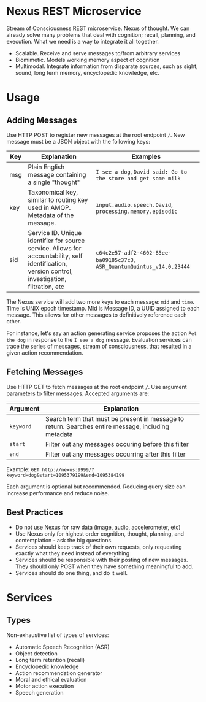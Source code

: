 # Nexus REST Microservice

Stream of Consciousness REST microservice. Nexus of thought. We can already solve many problems that deal with cognition; recall, planning, and execution. What we need is a way to integrate it all together. 

- Scalable. Receive and serve messages to/from arbitrary services
- Biomimetic. Models working memory aspect of cognition
- Multimodal. Integrate information from disparate sources, such as sight, sound, long term memory, encyclopedic knowledge, etc.

# Usage

## Adding Messages

Use HTTP POST to register new messages at the root endpoint `/`. New message must be a JSON object with the following keys:

| Key | Explanation | Examples |
|---|---|---|
| msg | Plain English message containing a single "thought" | `I see a dog`, `David said: Go to the store and get some milk` |
| key | Taxonomical key, similar to routing key used in AMQP. Metadata of the message. | `input.audio.speech.David`, `processing.memory.episodic` |
| sid | Service ID. Unique identifier for source service. Allows for accountability, self identification, version control, investigation, filtration, etc | `c64c2e57-adf2-4602-85ee-ba09185c37c3`, `ASR_QuantumQuintus_v14.0.23444` |

The Nexus service will add two more keys to each message: `mid` and `time`. Time is UNIX epoch timestamp. Mid is Message ID, a UUID assigned to each message. This allows for other messages to definitively reference each other. 

For instance, let's say an action generating service proposes the action `Pet the dog` in response to the `I see a dog` message. Evaluation services can trace the series of messages, stream of consciousness, that resulted in a given action recommendation.

## Fetching Messages

Use HTTP GET to fetch messages at the root endpoint `/`. Use argument parameters to filter messages. Accepted arguments are:

| Argument | Explanation |
|---|---|
| `keyword` | Search term that must be present in message to return. Searches entire message, including metadata |
| `start` | Filter out any messages occuring before this filter |
| `end` | Filter out any messages occurring after this filter |

Example: `GET http://nexus:9999/?keyword=dog&start=1095379199&end=1095384199`

Each argument is optional but recommended. Reducing query size can increase performance and reduce noise. 

## Best Practices

- Do not use Nexus for raw data (image, audio, accelerometer, etc)
- Use Nexus only for highest order cognition, thought, planning, and contemplation - ask the big questions. 
- Services should keep track of their own requests, only requesting exactly what they need instead of everything
- Services should be responsible with their posting of new messages. They should only POST when they have something meaningful to add. 
- Services should do one thing, and do it well. 

# Services

## Types

Non-exhaustive list of types of services:

- Automatic Speech Recognition (ASR)
- Object detection
- Long term retention (recall)
- Encyclopedic knowledge
- Action recommendation generator
- Moral and ethical evaluation
- Motor action execution
- Speech generation